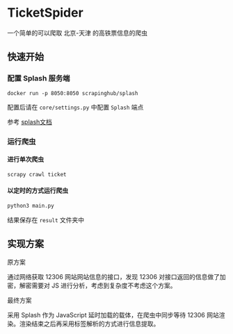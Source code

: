 # TicketSpider

一个简单的可以爬取 北京-天津 的高铁票信息的爬虫

## 快速开始

### 配置 Splash 服务端
``` shell
docker run -p 8050:8050 scrapinghub/splash 
```

配置后请在 ```core/settings.py``` 中配置 ```Splash``` 端点

参考 [splash文档](https://splash-cn-doc.readthedocs.io/zh_CN/latest/scrapy-splash-toturial.html)

### 运行爬虫

#### 进行单次爬虫

``` shell
scrapy crawl ticket
```

#### 以定时的方式运行爬虫

``` python
python3 main.py
```

结果保存在 ```result``` 文件夹中

## 实现方案
原方案

通过网络获取 12306 网站网站信息的接口，发现 12306 对接口返回的信息做了加密，解密需要对 JS 进行分析，考虑到复杂度不考虑这个方案。

最终方案

采用 Splash 作为 JavaScript 延时加载的载体，在爬虫中同步等待 12306 网站渲染。渲染结束之后再采用标签解析的方式进行信息提取。



